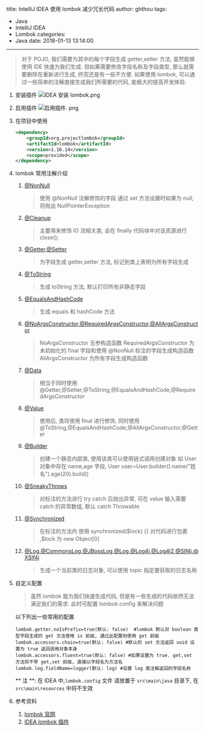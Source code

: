 title: IntelliJ IDEA 使用 lombok 减少冗长代码
author: ghthou
tags:
  - Java
  - IntelliJ IDEA
  - Lombok
categories:
  - Java
date: 2018-01-13 13:14:00
---
> 对于 POJO, 我们需要为其中的每个字段生成 getter,setter 方法, 虽然能够使用 IDE 快速为我们生成. 但如果需要修改字段名称及字段类型, 那么就需要删除在重新进行生成, 终究还是有一些不方便. 如果使用 lombok, 可以通过一些简单的注解直接生成我们所需要的代码, 能极大的提高开发体验.

1. 安装插件
![IDEA 安装 lombok.png](/images/IntelliJ-IDEA-使用-lombok-减少冗长代码/IDEA安装lombok.png)
2. 启用插件
![启用插件. png](/images/IntelliJ-IDEA-使用-lombok-减少冗长代码/启用插件.png)
3. 在项目中使用
    ```xml
    <dependency>
        <groupId>org.projectlombok</groupId>
        <artifactId>lombok</artifactId>
        <version>1.16.14</version>
        <scope>provided</scope>
    </dependency>
    ```
4. lombok 常用注解介绍
    1. [@NonNull](https://projectlombok.org/features/NonNull.html)
        > 使用 @NonNull 注解修饰的字段 通过 set 方法设置时如果为 null, 将抛出 NullPointerException

    2. [@Cleanup](https://projectlombok.org/features/Cleanup.html)
        > 主要用来修饰 IO 流相关类, 会在 finally 代码块中对该资源进行 close();
        
    3. [@Getter,@Setter](https://projectlombok.org/features/GetterSetter.html)
        > 为字段生成 getter,setter 方法, 标记到类上表明为所有字段生成
        
    4. [@ToString](https://projectlombok.org/features/ToString.html)
        > 生成 toString 方法, 默认打印所有非静态字段
        
    5. [@EqualsAndHashCode](https://projectlombok.org/features/EqualsAndHashCode.html)
        > 生成 equals 和 hashCode 方法
        
    6. [@NoArgsConstructor,@RequiredArgsConstructor,@AllArgsConstructor](https://projectlombok.org/features/Constructor.html)
        > NoArgsConstructor 无参构造函数
        > RequiredArgsConstructor 为未初始化的 final 字段和使用 @NonNull 标注的字段生成构造函数
        > AllArgsConstructor 为所有字段生成构造函数
    7. [@Data](https://projectlombok.org/features/Data.html)
        > 相当于同时使用 @Getter,@Setter,@ToString,@EqualsAndHashCode,@RequiredArgsConstructor
    8. [@Value](https://projectlombok.org/features/Value.html)
        > 使用后, 类将使用 final 进行修饰, 同时使用 @ToString,@EqualsAndHashCode,@AllArgsConstructor,@Getter
        
    9. [@Builder](https://projectlombok.org/features/Builder.html)
        > 创建一个静态内部类, 使用该类可以使用链式调用创建对象
        > 如 User 对象中存在 name,age 字段, User user=User.builder().name("姓名").age(20).build()
    10. [@SneakyThrows](https://projectlombok.org/features/SneakyThrows.html)
        > 对标注的方法进行 try catch 后抛出异常, 可在 value 输入需要 catch 的异常数组, 默认 catch Throwable
        
    11. [@Synchronized](https://projectlombok.org/features/Synchronized.html)
        > 在标注的方法内 使用 synchronized(\$lock) {} 对代码进行包裹 ,$lock 为 new Object[0]
    12. [@Log,@CommonsLog,@JBossLog,@Log,@Log4j,@Log4j2,@Slf4j,@XSlf4j](https://projectlombok.org/features/Log.html)
        > 生成一个当前类的日志对象, 可以使用 topic 指定要获取的日志名称

5. 自定义配置        
    > 虽然 lombok 能为我们快速生成代码, 但是有一些生成的代码依然无法满足我们的需求. 此时可配置 lombok.config 来解决问题

    以下列出一些常用的配置
    ```config
    lombok.getter.noIsPrefix=true(默认: false)  #lombok 默认对 boolean 类型字段生成的 get 方法使用 is 前缀, 通过此配置则使用 get 前缀
    lombok.accessors.chain=true(默认: false) #默认的 set 方法返回 void 设置为 true 返回调用对象本身
    lombok.accessors.fluent=true(默认: false) #如果设置为 true. get,set 方法将不带 get,set 前缀, 直接以字段名为方法名
    lombok.log.fieldName=logger(默认: log) #设置 log 类注解返回的字段名称
    ```
    ** 注 **: 在 IDEA 中,`lombok.config` 文件 请放置于 `src\main\java` 目录下, 在 `src\main\resources` 中将不生效
6. 参考资料
    1. [lombok 官网](https://projectlombok.org/)
    2. [IDEA lombok 插件](https://github.com/mplushnikov/lombok-intellij-plugin)
